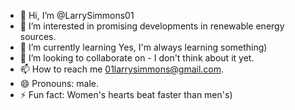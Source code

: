 - 👋 Hi, I’m @LarrySimmons01
- 👀 I’m interested in promising developments in renewable energy sources.
- 🌱 I’m currently learning Yes, I'm always learning something)
- 💞️ I’m looking to collaborate on - I don't think about it yet.
- 📫 How to reach me 01larrysimmons@gmail.com.
- 😄 Pronouns: male.
- ⚡ Fun fact: Women's hearts beat faster than men's)


